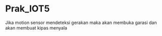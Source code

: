 # Prak_IOT5

Jika motion sensor mendeteksi gerakan maka akan membuka garasi dan akan membuat kipas menyala
